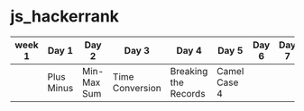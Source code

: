 # js_hackerrank
| week 1 | Day 1      | Day 2       | Day 3           | Day 4                | Day 5        | Day 6 | Day 7 |
|-------|------------|-------------|-----------------|----------------------|--------------|-------|-------|
|       | Plus Minus | Min-Max Sum | Time Conversion | Breaking the Records | Camel Case 4 |       |       |